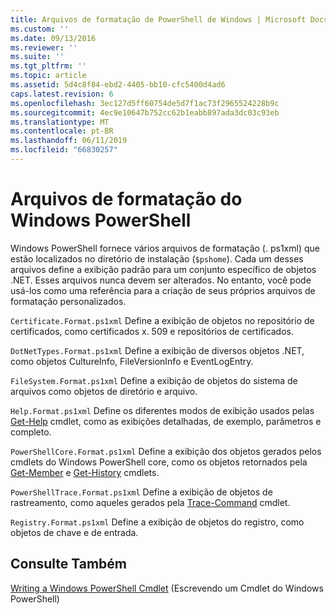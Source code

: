 ```yaml
---
title: Arquivos de formatação de PowerShell de Windows | Microsoft Docs
ms.custom: ''
ms.date: 09/13/2016
ms.reviewer: ''
ms.suite: ''
ms.tgt_pltfrm: ''
ms.topic: article
ms.assetid: 5d4c8f84-ebd2-4405-bb10-cfc5400d4ad6
caps.latest.revision: 6
ms.openlocfilehash: 3ec127d5ff60754de5d7f1ac73f2965524228b9c
ms.sourcegitcommit: 4ec9e10647b752cc62b1eabb897ada3dc03c93eb
ms.translationtype: MT
ms.contentlocale: pt-BR
ms.lasthandoff: 06/11/2019
ms.locfileid: "66830257"
---
```

# <a name="windows-powershell-formatting-files"></a>Arquivos de formatação do Windows PowerShell

Windows PowerShell fornece vários arquivos de formatação (. ps1xml) que estão localizados no diretório de instalação (`$pshome`). Cada um desses arquivos define a exibição padrão para um conjunto específico de objetos .NET. Esses arquivos nunca devem ser alterados. No entanto, você pode usá-los como uma referência para a criação de seus próprios arquivos de formatação personalizados.

`Certificate.Format.ps1xml` Define a exibição de objetos no repositório de certificados, como certificados x. 509 e repositórios de certificados.

`DotNetTypes.Format.ps1xml` Define a exibição de diversos objetos .NET, como objetos CultureInfo, FileVersionInfo e EventLogEntry.

`FileSystem.Format.ps1xml` Define a exibição de objetos do sistema de arquivos como objetos de diretório e arquivo.

`Help.Format.ps1xml` Define os diferentes modos de exibição usados pelas [Get-Help](/powershell/module/Microsoft.PowerShell.Core/Get-Help) cmdlet, como as exibições detalhadas, de exemplo, parâmetros e completo.

`PowerShellCore.Format.ps1xml` Define a exibição dos objetos gerados pelos cmdlets do Windows PowerShell core, como os objetos retornados pela [Get-Member](/powershell/module/Microsoft.PowerShell.Utility/Get-Member) e [Get-History](/powershell/module/Microsoft.PowerShell.Core/Get-History) cmdlets.

`PowerShellTrace.Format.ps1xml` Define a exibição de objetos de rastreamento, como aqueles gerados pela [Trace-Command](/powershell/module/Microsoft.PowerShell.Utility/Trace-Command) cmdlet.

`Registry.Format.ps1xml` Define a exibição de objetos do registro, como objetos de chave e de entrada.

## <a name="see-also"></a>Consulte Também

[Writing a Windows PowerShell Cmdlet](../cmdlet/writing-a-windows-powershell-cmdlet.md) (Escrevendo um Cmdlet do Windows PowerShell)
